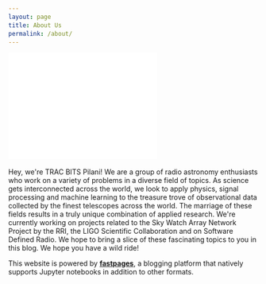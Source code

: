 ```yaml
---
layout: page
title: About Us
permalink: /about/
---
```


![TRAC logo](https://raw.githubusercontent.com/TRAC-BITS-PILANI/blog/master/images/trac-logo-white-wo-bg.png)

Hey, we're TRAC BITS Pilani! We are a group of radio astronomy enthusiasts who work on a variety of problems in a diverse field of topics. As science gets interconnected across the world, we look to apply physics, signal processing and machine learning to the treasure trove of observational data collected by the finest telescopes across the world. The marriage of these fields results in a truly unique combination of applied research. We're currently working on projects related to the Sky Watch Array Network Project by the RRI, the LIGO Scientific Collaboration and on Software Defined Radio. We hope to bring a slice of these fascinating topics to you in this blog. We hope you have a wild ride!


This website is powered by **[fastpages](https://github.com/fastai/fastpages)**, a blogging platform that natively supports Jupyter notebooks in addition to other formats.
